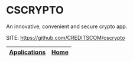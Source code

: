 # CSCRYPTO
 
 An innovative, convenient and secure crypto app.
 
 SITE: https://github.com/CREDITSCOM/cscrypto

 | [Applications](https://portable-linux-apps.github.io/apps.html) | [Home](https://portable-linux-apps.github.io)
 | --- | --- |
